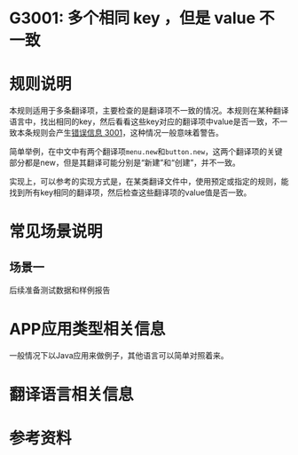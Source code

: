 # G3001: 多个相同 key ，但是 value 不一致

# 规则说明

本规则适用于多条翻译项，主要检查的是翻译项不一致的情况。本规则在某种翻译语言中，找出相同的key，然后看看这些key对应的翻译项中value是否一致，不一致本条规则会产生[错误信息 3001](../error_info.md#3001多个相同-key-但是-value-不一致)，这种情况一般意味着警告。

简单举例，在中文中有两个翻译项`menu.new`和`button.new`，这两个翻译项的关键部分都是new，但是其翻译可能分别是“新建”和“创建”，并不一致。

实现上，可以参考的实现方式是，在某类翻译文件中，使用预定或指定的规则，能找到所有key相同的翻译项，然后检查这些翻译项的value值是否一致。

# 常见场景说明

## 场景一

后续准备测试数据和样例报告


# APP应用类型相关信息

一般情况下以Java应用来做例子，其他语言可以简单对照着来。

# 翻译语言相关信息


# 参考资料

